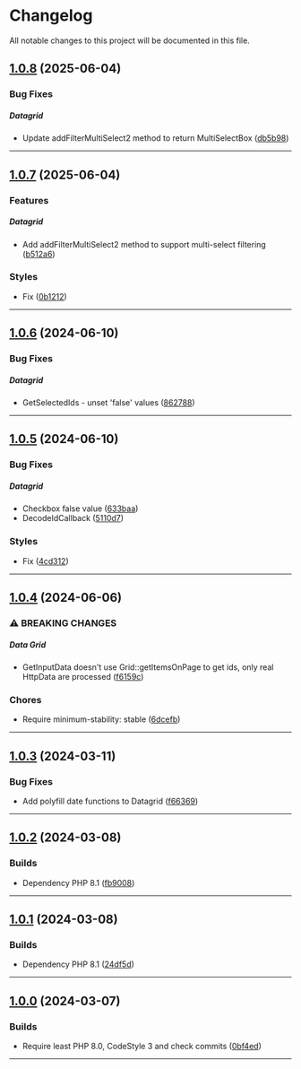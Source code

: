 <!--- BEGIN HEADER -->
# Changelog

All notable changes to this project will be documented in this file.
<!--- END HEADER -->

## [1.0.8](https://github.com/liquiddesign/grid/compare/v1.0.7...v1.0.8) (2025-06-04)

### Bug Fixes


##### Datagrid

* Update addFilterMultiSelect2 method to return MultiSelectBox ([db5b98](https://github.com/liquiddesign/grid/commit/db5b980046a8c627d88deb3cd6c21aa19996e09c))


---

## [1.0.7](https://github.com/liquiddesign/grid/compare/v1.0.6...v1.0.7) (2025-06-04)

### Features


##### Datagrid

* Add addFilterMultiSelect2 method to support multi-select filtering ([b512a6](https://github.com/liquiddesign/grid/commit/b512a647178e7f94714399d9f95fb3d29a48b904))

### Styles

* Fix ([0b1212](https://github.com/liquiddesign/grid/commit/0b121283addddd0c0d286a2849ec397191fe4d15))


---

## [1.0.6](https://github.com/liquiddesign/grid/compare/v1.0.5...v1.0.6) (2024-06-10)

### Bug Fixes


##### Datagrid

* GetSelectedIds - unset 'false' values ([862788](https://github.com/liquiddesign/grid/commit/8627880fb74a371cca5791b457d7e0bb68bf01f5))


---

## [1.0.5](https://github.com/liquiddesign/grid/compare/v1.0.4...v1.0.5) (2024-06-10)

### Bug Fixes


##### Datagrid

* Checkbox false value ([633baa](https://github.com/liquiddesign/grid/commit/633baa624c6314150e38b4bc755b0701004a707a))
* DecodeIdCallback ([5110d7](https://github.com/liquiddesign/grid/commit/5110d7b5c98630b3a293d84267ef46fd3a9e7cdc))

### Styles

* Fix ([4cd312](https://github.com/liquiddesign/grid/commit/4cd312a6fbf7d9117e2900ef0a01cf3d55c3ef22))


---

## [1.0.4](https://github.com/liquiddesign/grid/compare/v1.0.3...v1.0.4) (2024-06-06)

### ⚠ BREAKING CHANGES


##### Data Grid

* GetInputData doesn't use Grid::getItemsOnPage to get ids, only real HttpData are processed ([f6159c](https://github.com/liquiddesign/grid/commit/f6159cb451be1542f2e063437ce776706a3e1a4a))

### Chores

* Require minimum-stability: stable ([6dcefb](https://github.com/liquiddesign/grid/commit/6dcefbb0ff11cdfdc5c11a81a39227f04361a8df))


---

## [1.0.3](https://github.com/liquiddesign/grid/compare/v1.0.2...v1.0.3) (2024-03-11)

### Bug Fixes

* Add polyfill date functions to Datagrid ([f66369](https://github.com/liquiddesign/grid/commit/f663696e080b697e3ee71b85e8715f6a0dc90c07))


---

## [1.0.2](https://github.com/liquiddesign/grid/compare/v1.0.1...v1.0.2) (2024-03-08)

### Builds

* Dependency PHP 8.1 ([fb9008](https://github.com/liquiddesign/grid/commit/fb900837767908c27b5b77dd5d71d05feeb645c3))


---

## [1.0.1](https://github.com/liquiddesign/grid/compare/v1.0.0...v1.0.1) (2024-03-08)

### Builds

* Dependency PHP 8.1 ([24df5d](https://github.com/liquiddesign/grid/commit/24df5d2c445405fbabd8566a152b283bdcf6c835))


---

## [1.0.0](https://github.com/liquiddesign/grid/compare/v0.1.10...v1.0.0) (2024-03-07)

### Builds

* Require least PHP 8.0, CodeStyle 3 and check commits ([0bf4ed](https://github.com/liquiddesign/grid/commit/0bf4ed071c93c2b6005a732ae3592d33615f11f2))


---

